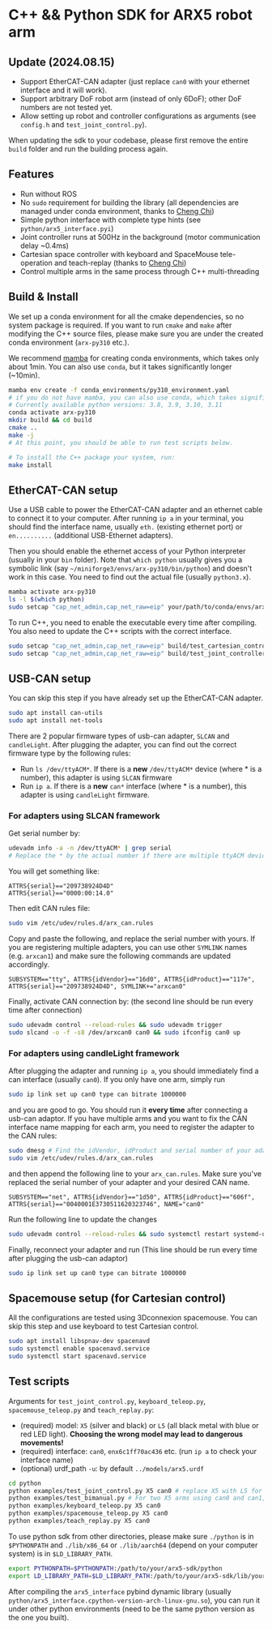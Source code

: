 # C++ && Python SDK for ARX5 robot arm

## Update (2024.08.15)
- Support EtherCAT-CAN adapter (just replace `can0` with your ethernet interface and it will work).
- Support arbitrary DoF robot arm (instead of only 6DoF); other DoF numbers are not tested yet.
- Allow setting up robot and controller configurations as arguments (see `config.h` and `test_joint_control.py`).

When updating the sdk to your codebase, please first remove the entire `build` folder and run the building process again.

## Features
- Run without ROS
- No `sudo` requirement for building the library (all dependencies are managed under conda environment, thanks to [Cheng Chi](https://cheng-chi.github.io/))
- Simple python interface with complete type hints (see `python/arx5_interface.pyi`)
- Joint controller runs at 500Hz in the background (motor communication delay ~0.4ms)
- Cartesian space controller with keyboard and SpaceMouse tele-operation and teach-replay (thanks to [Cheng Chi](https://cheng-chi.github.io/))
- Control multiple arms in the same process through C++ multi-threading

## Build & Install
We set up a conda environment for all the cmake dependencies, so no system package is required. If you want to run `cmake` and `make` after modifying the C++ source files, please make sure you are under the created conda environment (`arx-py310` etc.).  

We recommend [mamba](https://github.com/conda-forge/miniforge?tab=readme-ov-file#install) for creating conda environments, which takes only about 1min. You can also use `conda`, but it takes significantly longer (~10min).

``` sh
mamba env create -f conda_environments/py310_environment.yaml
# if you do not have mamba, you can also use conda, which takes significantly longer
# Currently available python versions: 3.8, 3.9, 3.10, 3.11 
conda activate arx-py310
mkdir build && cd build
cmake ..
make -j
# At this point, you should be able to run test scripts below.
```
``` sh
# To install the C++ package your system, run:
make install
```

## EtherCAT-CAN setup

Use a USB cable to power the EtherCAT-CAN adapter and an ethernet cable to connect it to your computer. After running `ip a` in your terminal, you should find the interface name, usually `eth.` (existing ethernet port) or `en..........` (additional USB-Ethernet adapters).

Then you should enable the ethernet access of your Python interpreter (usually in your `bin` folder). Note that `which python` usually gives you a symbolic link (say `~/miniforge3/envs/arx-py310/bin/python`) and doesn't work in this case. You need to find out the actual file (usually `python3.x`). 
```sh
mamba activate arx-py310
ls -l $(which python)
sudo setcap "cap_net_admin,cap_net_raw=eip" your/path/to/conda/envs/arx-py310/bin/python3.10
```

To run C++, you need to enable the executable every time after compiling. You also need to update the C++ scripts with the correct interface.
```sh
sudo setcap "cap_net_admin,cap_net_raw=eip" build/test_cartesian_controller
sudo setcap "cap_net_admin,cap_net_raw=eip" build/test_joint_controller
```

## USB-CAN setup

You can skip this step if you have already set up the EtherCAT-CAN adapter.

``` sh
sudo apt install can-utils
sudo apt install net-tools
```

There are 2 popular firmware types of usb-can adapter, `SLCAN` and `candleLight`. After plugging the adapter, you can find out the correct firmware type by the following rules:
- Run `ls /dev/ttyACM*`. If there is a **new** `/dev/ttyACM*` device (where * is a number), this adapter is using `SLCAN` firmware
- Run `ip a`. If there is a **new** `can*` interface (where * is a number), this adapter is using `candleLight` firmware.

### For adapters using SLCAN framework
Get serial number by:
``` sh
udevadm info -a -n /dev/ttyACM* | grep serial
# Replace the * by the actual number if there are multiple ttyACM devices connected to your computer.
```
You will get something like:
```
ATTRS{serial}=="209738924D4D"
ATTRS{serial}=="0000:00:14.0"
```
Then edit CAN rules file:
``` sh
sudo vim /etc/udev/rules.d/arx_can.rules
```
Copy and paste the following, and replace the serial number with yours. If you are registering multiple adapters, you can use other `SYMLINK` names (e.g. `arxcan1`) and make sure the following commands are updated accordingly.
```
SUBSYSTEM=="tty", ATTRS{idVendor}=="16d0", ATTRS{idProduct}=="117e", ATTRS{serial}=="209738924D4D", SYMLINK+="arxcan0"
```

Finally, activate CAN connection by: (the second line should be run every time after connection)
``` sh
sudo udevadm control --reload-rules && sudo udevadm trigger
sudo slcand -o -f -s8 /dev/arxcan0 can0 && sudo ifconfig can0 up
```


### For adapters using candleLight framework
After plugging the adapter and running `ip a`, you should immediately find a can interface (usually `can0`). If you only have one arm, simply run 
```sh
sudo ip link set up can0 type can bitrate 1000000
```
and you are good to go. You should run it **every time** after connecting a usb-can adaptor.
If you have multiple arms and you want to fix the CAN interface name mapping for each arm, you need to register the adapter to the CAN rules:
```sh
sudo dmesg # Find the idVendor, idProduct and serial number of your adapter
sudo vim /etc/udev/rules.d/arx_can.rules
```
and then append the following line to your `arx_can.rules`. Make sure you've replaced the serial number of your adapter and your desired CAN name.
```
SUBSYSTEM=="net", ATTRS{idVendor}=="1d50", ATTRS{idProduct}=="606f", ATTRS{serial}=="0040001E3730511620323746", NAME="can0"
```
Run the following line to update the changes
```sh
sudo udevadm control --reload-rules && sudo systemctl restart systemd-udevd && sudo udevadm trigger
```
Finally, reconnect your adapter and run (This line should be run every time after plugging the usb-can adaptor)
```sh
sudo ip link set up can0 type can bitrate 1000000
```


## Spacemouse setup (for Cartesian control)
All the configurations are tested using 3Dconnexion spacemouse. You can skip this step and use keyboard to test Cartesian control.
```sh
sudo apt install libspnav-dev spacenavd
sudo systemctl enable spacenavd.service
sudo systemctl start spacenavd.service
```

## Test scripts

Arguments for `test_joint_control.py`, `keyboard_teleop.py`, `spacemouse_teleop.py` and `teach_replay.py`: 
- (required) model: `X5` (silver and black) or `L5` (all black metal with blue or red LED light). **Choosing the wrong model may lead to dangerous movements!**
- (required) interface: `can0`, `enx6c1ff70ac436` etc. (run `ip a` to check your interface name)
- (optional) urdf_path `-u`: by default `../models/arx5.urdf`

```bash
cd python
python examples/test_joint_control.py X5 can0 # replace X5 with L5 for the other model 
python examples/test_bimanual.py # For two X5 arms using can0 and can1, each arm will act the same as test_joint_control.py
python examples/keyboard_teleop.py X5 can0
python examples/spacemouse_teleop.py X5 can0
python examples/teach_replay.py X5 can0
```
To use python sdk from other directories, please make sure `./python` is in `$PYTHONPATH` and `./lib/x86_64` or `./lib/aarch64` (depend on your computer system) is in `$LD_LIBRARY_PATH`. 

``` sh
export PYTHONPATH=$PYTHONPATH:/path/to/your/arx5-sdk/python
export LD_LIBRARY_PATH=$LD_LIBRARY_PATH:/path/to/your/arx5-sdk/lib/your_arch
```

After compiling the `arx5_interface` pybind dynamic library (usually `python/arx5_interface.cpython-version-arch-linux-gnu.so`), you can run it under other python environments (need to be the same python version as the one you built).
 
